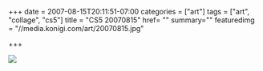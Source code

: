 +++
date = 2007-08-15T20:11:51-07:00
categories = ["art"]
tags = ["art", "collage", "cs5"]
title = "CS5 20070815"
href= ""
summary=""
featuredimg = "//media.konigi.com/art/20070815.jpg"

+++

<img src="//media.konigi.com/art/20070815.jpg" />
